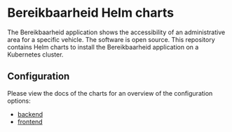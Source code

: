 # Bereikbaarheid Helm charts

The Bereikbaarheid application shows the accessibility of an administrative area for a specific vehicle. The software is open source. This repository contains Helm charts to install the Bereikbaarheid application on a Kubernetes cluster.

## Configuration
Please view the docs of the charts for an overview of the configuration options:

- [backend](./charts/backend)
- [frontend](./charts/frontend)
